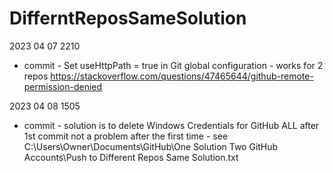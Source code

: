 # DifferntReposSameSolution

2023 04 07 2210  
*	commit - Set useHttpPath = true in Git global configuration - works for 2 repos 
	https://stackoverflow.com/questions/47465644/github-remote-permission-denied

2023 04 08 1505  
*	commit - solution is to delete Windows Credentials for GitHub ALL after 1st commit
	not a problem after the first time - see C:\Users\Owner\Documents\GitHub\One Solution Two GitHub Accounts\Push to Different Repos Same Solution.txt  